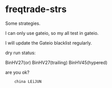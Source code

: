 # freqtrade-strs
Some strategies.

I can only use gateio, so my all test in gateio.

I will update the Gateio blacklist regularly.

dry run status:

BinHV27(or) BinHV27(trailing) BinHV45(hypered)

are you ok?
        
        china LEiJUN
